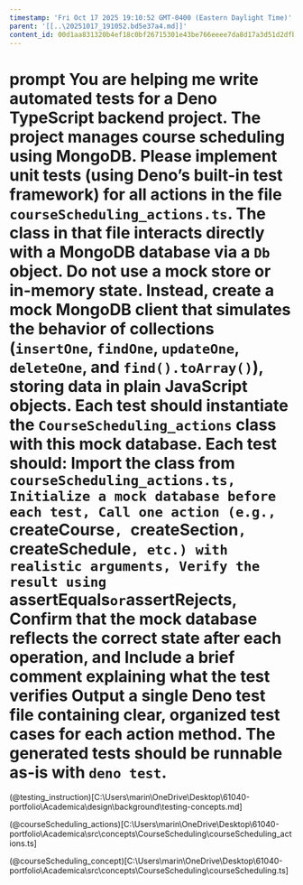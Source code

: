 ```yaml
---
timestamp: 'Fri Oct 17 2025 19:10:52 GMT-0400 (Eastern Daylight Time)'
parent: '[[..\20251017_191052.bd5e37a4.md]]'
content_id: 00d1aa831320b4ef18c0bf26715301e43be766eeee7da8d17a3d51d2dfb65565
---
```


# prompt You are helping me write automated tests for a **Deno TypeScript backend project**.  The project manages course scheduling using MongoDB. Please implement **unit tests** (using Deno’s built-in test framework) for **all actions** in the file `courseScheduling_actions.ts`. The class in that file interacts directly with a MongoDB database via a `Db` object. Do **not** use a mock store or in-memory state. Instead, create a **mock MongoDB client** that simulates the behavior of collections (`insertOne`, `findOne`, `updateOne`, `deleteOne`, and `find().toArray()`), storing data in plain JavaScript objects. Each test should instantiate the `CourseScheduling_actions` class with this mock database. Each test should: Import the class from `courseScheduling_actions.ts, Initialize a mock database before each test, Call one action (e.g., `createCourse`, `createSection`, `createSchedule`, etc.) with realistic arguments, Verify the result using `assertEquals`or`assertRejects, Confirm that the mock database reflects the correct state after each operation, and Include a brief comment explaining what the test verifies Output a single Deno test file containing clear, organized test cases for each action method.  The generated tests should be runnable as-is with `deno test`.

(@testing\_instruction)\[C:\Users\marin\OneDrive\Desktop\61040-portfolio\Academica\design\background\testing-concepts.md]

(@courseScheduling\_actions)\[C:\Users\marin\OneDrive\Desktop\61040-portfolio\Academica\src\concepts\CourseScheduling\courseScheduling\_actions.ts]

(@courseScheduling\_concept)\[C:\Users\marin\OneDrive\Desktop\61040-portfolio\Academica\src\concepts\CourseScheduling\courseScheduling.ts]
